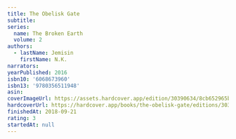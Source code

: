 ```yaml
---
title: The Obelisk Gate
subtitle:
series:
  name: The Broken Earth
  volume: 2
authors:
  - lastName: Jemisin
    firstName: N.K.
narrators:
yearPublished: 2016
isbn10: '6068673960'
isbn13: '9780356511948'
asin:
coverImageUrl: https://assets.hardcover.app/edition/30390634/8cb652965bdca668eb7999fd142eff5ca9cd0e5e.jpeg
hardcoverUrl: https://hardcover.app/books/the-obelisk-gate/editions/30390634
finishedAt: 2018-09-21
rating: 3
startedAt: null
---
```

